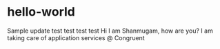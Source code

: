 # hello-world
Sample update test test test test
Hi I am Shanmugam, how are you? I am taking care of application services @ Congruent
